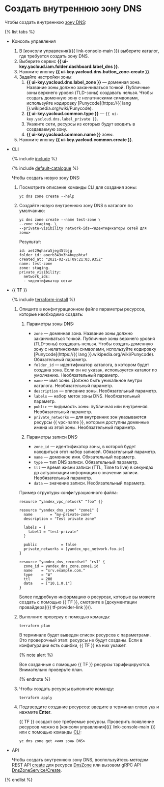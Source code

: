 # Создать внутреннюю зону DNS

Чтобы создать внутреннюю [зону DNS](../concepts/dns-zone.md):

{% list tabs %}

- Консоль управления

  1. В [консоли управления]({{ link-console-main }}) выберите каталог, где требуется создать зону DNS.
  1. Выберите сервис **{{ ui-key.yacloud.iam.folder.dashboard.label_dns }}**.
  1. Нажмите кнопку **{{ ui-key.yacloud.dns.button_zone-create }}**.
  1. Задайте настройки зоны:
     1. **{{ ui-key.yacloud.dns.label_zone }}** — доменная зона. Название зоны должно заканчиваться точкой. Публичные зоны верхнего уровня (TLD-зоны) создавать нельзя. Чтобы создать доменную зону с нелатинскими символами, используйте кодировку [Punycode](https://{{ lang }}.wikipedia.org/wiki/Punycode).
     1. **{{ ui-key.yacloud.common.type }}** — `{{ ui-key.yacloud.dns.label_private }}`. 
     1. Укажите сети, ресурсы из которых будут входить в создаваемую зону.
     1. **{{ ui-key.yacloud.common.name }}** зоны.
  1. Нажмите кнопку **{{ ui-key.yacloud.common.create }}**.

- CLI

  {% include [include](../../_includes/cli-install.md) %}

  {% include [default-catalogue](../../_includes/default-catalogue.md) %}

  Чтобы создать новую зону DNS:

  1. Посмотрите описание команды CLI для создания зоны:

     ```
     yc dns zone create --help
     ```

  1. Создайте новую внутреннюю зону DNS в каталоге по умолчанию:

     ```
     yc dns zone create --name test-zone \
     --zone staging. \
     --private-visibility network-ids=<идентификаторы сетей для зоны>
     ```

     Результат:

     ```
     id: aet29qhara5jeg45tbjg
     folder_id: aoerb349v3h4bupphtaf
     created_at: "2021-02-21T09:21:03.935Z"
     name: test-zone
     zone: staging.
     private_visibility:
       network_ids:
       - <идентификатор сети>
     ```

- {{ TF }}

  {% include [terraform-install](../../_includes/terraform-install.md) %}

  1. Опишите в конфигурационном файле параметры ресурсов, которые необходимо создать:

     1. Параметры зоны DNS:

        * `zone` — доменная зона. Название зоны должно заканчиваться точкой. Публичные зоны верхнего уровня (TLD-зоны) создавать нельзя. Чтобы создать доменную зону с нелатинскими символами, используйте кодировку [Punycode](https://{{ lang }}.wikipedia.org/wiki/Punycode). Обязательный параметр.
        * `folder_id` — идентификатор каталога, в котором будет создана зона. Если он не указан, используется каталог по умолчанию. Необязательный параметр.
        * `name` — имя зоны. Должно быть уникальное внутри каталога. Необязательный параметр.
        * `description` — описание зоны. Необязательный параметр.
        * `labels` — набор меток зоны DNS. Необязательный параметр.
        * `public` — видимость зоны: публичная или внутренняя. Необязательный параметр.
        * `private_networks` — для внутренних зон указываются ресурсы {{ vpc-name }}, которым доступны доменные имена из этой зоны. Необязательный параметр.


     1. Параметры записи DNS:

        * `zone_id` — идентификатор зоны, в которой будет находиться этот набор записей. Обязательный параметр.
        * `name` — доменное имя. Обязательный параметр.
        * `type` — тип DNS записи. Обязательный параметр.
        * `ttl` — время жизни записи (TTL, Time to live) в секундах до актуализации информации о значении записи. Необязательный параметр.
        * `data` — значение записи. Необязательный параметр.

     Пример структуры конфигурационного файла:

     ```hcl
     resource "yandex_vpc_network" "foo" {}
     
     resource "yandex_dns_zone" "zone1" {
       name        = "my-private-zone"
       description = "Test private zone"
     
       labels = {
         label1 = "test-private"
       }
     
       public           = false
       private_networks = [yandex_vpc_network.foo.id]
     }
     
     resource "yandex_dns_recordset" "rs1" {
       zone_id = yandex_dns_zone.zone1.id
       name    = "srv.example.com."
       type    = "A"
       ttl     = 200
       data    = ["10.1.0.1"]
     }
     ```

     Более подробную информацию о ресурсах, которые вы можете создать с помощью {{ TF }}, смотрите в [документации провайдера]({{ tf-provider-link }}/).


  1. Выполните проверку с помощью команды:
     ```
     terraform plan
     ```
  
     В терминале будет выведен список ресурсов с параметрами. Это проверочный этап: ресурсы не будут созданы. Если в конфигурации есть ошибки, {{ TF }} на них укажет.
  
       {% note alert %}
    
       Все созданные с помощью {{ TF }} ресурсы тарифицируются. Внимательно проверьте план.
    
       {% endnote %}
  
  1. Чтобы создать ресурсы выполните команду:
     ```
     terraform apply
     ```
     
  1. Подтвердите создание ресурсов: введите в терминал слово `yes` и нажмите **Enter**.
  
     {{ TF }} создаст все требуемые ресурсы. Проверить появление ресурсов можно в [консоли управления]({{ link-console-main }}) или с помощью команды [CLI](../../cli/quickstart.md):

     ```
     yc dns zone get <имя зоны DNS>
     ```

- API

  Чтобы создать внутреннюю зону DNS, воспользуйтесь методом REST API [create](../api-ref/DnsZone/create.md) для ресурса [DnsZone](../api-ref/DnsZone/index.md) или вызовом gRPC API [DnsZoneService/Create](../api-ref/grpc/dns_zone_service.md#Create).

{% endlist %}
